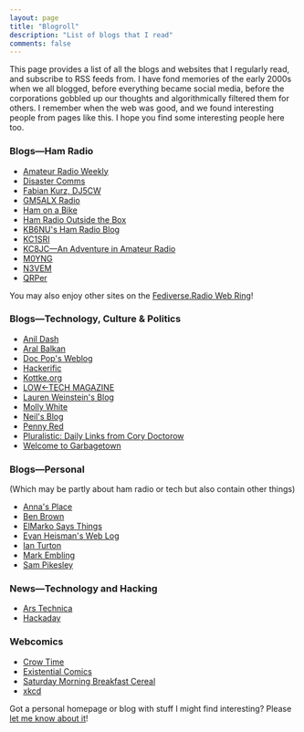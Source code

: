 ```yaml
---
layout: page
title: "Blogroll"
description: "List of blogs that I read"
comments: false
---
```


This page provides a list of all the blogs and websites that I regularly read, and subscribe to RSS feeds from. I have fond memories of the early 2000s when we all blogged, before everything became social media, before the corporations gobbled up our thoughts and algorithmically filtered them for others. I remember when the web was good, and we found interesting people from pages like this. I hope you find some interesting people here too.

### Blogs&mdash;Ham Radio

* [Amateur Radio Weekly](https://hamweekly.com/)
* [Disaster Comms](https://disastercomms.net/)
* [Fabian Kurz, DJ5CW](https://fkurz.net/)
* [GM5ALX Radio](https://gm5alx.uk/)
* [Ham on a Bike](https://hamonabike.blogspot.com/)
* [Ham Radio Outside the Box](https://hamradiooutsidethebox.ca/)
* [KB6NU's Ham Radio Blog](https://www.kb6nu.com/)
* [KC1SRI](https://www.kc1sri.com/)
* [KC8JC&mdash;An Adventure in Amateur Radio](https://www.kc8jc.com/)
* [M0YNG](https://m0yng.uk/)
* [N3VEM](https://n3vem.com/)
* [QRPer](https://qrper.com/)

You may also enjoy other sites on the [Fediverse.Radio Web Ring](https://ring.fediverse.radio/)!

### Blogs&mdash;Technology, Culture & Politics

* [Anil Dash](https://www.anildash.com)
* [Aral Balkan](https://ar.al/)
* [Doc Pop's Weblog](https://docpop.org/)
* [Hackerific](https://hackerific.net/)
* [Kottke.org](https://kottke.org/)
* [LOW←TECH MAGAZINE](https://solar.lowtechmagazine.com)
* [Lauren Weinstein's Blog](https://lauren.vortex.com/)
* [Molly White](https://blog.mollywhite.net/)
* [Neil's Blog](https://neilzone.co.uk/)
* [Penny Red](https://lauriepenny.substack.com)
* [Pluralistic: Daily Links from Cory Doctorow](https://pluralistic.net/)
* [Welcome to Garbagetown](https://catvalente.substack.com)

### Blogs&mdash;Personal

(Which may be partly about ham radio or tech but also contain other things)

* [Anna's Place](https://www.annasplace.me.uk)
* [Ben Brown](https://benbrown.com/home/)
* [ElMarko Says Things](https://pentler.blogspot.com/)
* [Evan Heisman's Web Log](https://www.indiahotelxray.org/)
* [Ian Turton](https://www.ianturton.com/)
* [Mark Embling](https://markembling.info/)
* [Sam Pikesley](https://sam.pikesley.org/)

### News&mdash;Technology and Hacking

* [Ars Technica](https://arstechnica.com/)
* [Hackaday](https://hackaday.com/)

### Webcomics

* [Crow Time](https://www.webtoons.com/en/canvas/crow-time/list?title_no=693372)
* [Existential Comics](https://existentialcomics.com)
* [Saturday Morning Breakfast Cereal](https://www.smbc-comics.com/)
* [xkcd](https://xkcd.com/)

Got a personal homepage or blog with stuff I might find interesting? Please [let me know about it](mailto:ian@ianrenton.com)!